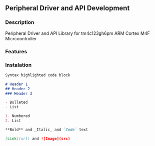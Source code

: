 ## Peripheral Driver and API Development 

### Description
Peripheral Driver and API Library for tm4c123gh6pm ARM Cortex M4F Micrcoontroller

### Features


### Instalation
```markdown
Syntax highlighted code block

# Header 1
## Header 2
### Header 3

- Bulleted
- List

1. Numbered
2. List

**Bold** and _Italic_ and `Code` text

[Link](url) and ![Image](src)
```

